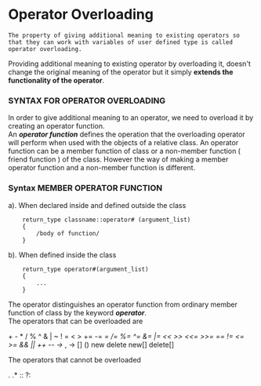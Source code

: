 # Operator Overloading

    The property of giving additional meaning to existing operators so that they can work with variables of user defined type is called operator overloading.
Providing additional meaning to existing operator by overloading it, doesn't change the original meaning of the operator but it simply __extends the functionality of the operator__.

### SYNTAX FOR OPERATOR OVERLOADING 

In order to give additional meaning to an operator, we need to overload it by creating an operator function. <br>
An __*operator function*__ defines the operation that the overloading operator will perform when used with the objects of a relative class. An operator function can be a member function of class or a non-member function ( friend function ) of the class. However the way of making a member operator function and a non-member function is different.

### Syntax MEMBER OPERATOR FUNCTION 

a). When declared inside and defined outside the class 
        
        return_type classname::operator# (argument_list)
        {
            /body of function/
        }
        
b). When defined inside the class 


        return_type operator#(argument_list) 
        {
            ...
        }

The operator distinguishes an operator function from ordinary member function of class by the keyword __*operator*__.<br>
The operators that can be overloaded are

\+ -   *   /   %   ^   &   |   ~   !   =   <   >   +=  -=  *=  /=  %=  ^=  &=  |=  <<  >>  <<= >>= ==  !=  <=  >=  &&  ||  ++  --  ->* ,   ->  []  ()  new delete new[]    delete[]

The operators that cannot be overloaded<br>

.   .*   ::   ?: